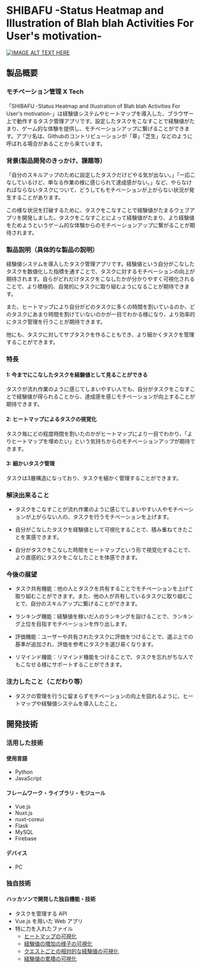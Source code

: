 # SHIBAFU -Status Heatmap and Illustration of Blah blah Activities For User's motivation-

[![IMAGE ALT TEXT HERE](https://jphacks.com/wp-content/uploads/2020/09/JPHACKS2020_ogp.jpg)](https://www.youtube.com/watch?v=G5rULR53uMk)

## 製品概要

### モチベーション管理 X Tech

「SHIBAFU -Status Heatmap and Illustration of Blah blah Activities For User's motivation-」は経験値システムやヒートマップを導入した、ブラウザー上で動作するタスク管理アプリです。設定したタスクをこなすことで経験値がたまり、ゲーム的な体験を提供し、モチベーションアップに繋げることができます。アプリ名は、Githubのコントリビューションが「草」「芝生」などのように呼ばれる場合があることから来ています。

### 背景(製品開発のきっかけ、課題等）

「自分のスキルアップのために設定したタスクだけどやる気が出ない。」「一応こなしているけど、単なる作業の様に感じられて達成感がない。」など、やらなければならないタスクについて、どうしてもモチベーションが上がらない状況が発生することがあります。

この様な状況を打破するために、タスクをこなすことで経験値がたまるウェブアプリを開発しました。タスクをこなすことによって経験値がたまり、より経験値をためようというゲーム的な体験からのモチベーションアップに繋がることが期待されます。

### 製品説明（具体的な製品の説明）

経験値システムを導入したタスク管理アプリです。経験値という自分がこなしたタスクを数値化した指標を通すことで、タスクに対するモチベーションの向上が期待されます。自らがどれだけタスクをこなしたかが分かりやすく可視化されることで、より積極的、自発的にタスクに取り組むようになることが期待できます。

また、ヒートマップにより自分がどのタスクに多くの時間を割いているのか、どのタスクにあまり時間を割けていないのかが一目でわかる様になり、より効率的にタスク管理を行うことが期待できます。

他にも、タスクに対してサブタスクを作ることもでき、より細かくタスクを管理することができます。

### 特長

#### 1: 今までにこなしたタスクを経験値として見ることができる

タスクが流れ作業のように感じてしまいやすい人でも、自分がタスクをこなすことで経験値が得られることから、達成感を感じモチベーションが向上することが期待できます。

#### 2: ヒートマップによるタスクの視覚化

タスク毎にどの程度時間を割いたのかがヒートマップにより一目でわかり、「よりヒートマップを埋めたい」という気持ちからのモチベーションアップが期待できます。

#### 3: 細かいタスク管理

タスクは3層構造になっており、タスクを細かく管理することができます。

### 解決出来ること

- タスクをこなすことが流れ作業のように感じてしまいやすい人やモチベーションが上がらない人の、タスクを行うモチベーションを上げます。

- 自分がこなしたタスクを経験値として可視化することで、積み重ねてきたことを実感できます。

- 自分がタスクをこなした時間をヒートマップという形で視覚化することで、より直感的にタスクをこなしたことを体感できます。

### 今後の展望

- タスク共有機能：他の人とタスクを共有することでモチベーションを上げて取り組むことができます。また、他の人が共有しているタスクに取り組むことで、自分のスキルアップに繋げることができます。

- ランキング機能：経験値を稼いだ人のランキングを設けることで、ランキング上位を目指すモチベーションを作り出します。

- 評価機能：ユーザーや共有されたタスクに評価をつけることで、選ぶ上での基準が追加され、評価を参考にタスクを選び易くなります。

- リマインド機能：リマインド機能をつけることで、タスクを忘れがちな人でもこなせる様にサポートすることができます。

### 注力したこと（こだわり等）

- タスクの管理を行うに留まらずモチベーションの向上を図れるように、ヒートマップや経験値システムを導入したこと。

## 開発技術

### 活用した技術

#### 使用言語

- Python
- JavaScript

#### フレームワーク・ライブラリ・モジュール

- Vue.js
- Nuxt.js
- nuxt-coreui
- Flask
- MySQL
- Firebase

#### デバイス

- PC

### 独自技術

#### ハッカソンで開発した独自機能・技術

- タスクを管理する API
- Vue.js を用いた Web アプリ
- 特に力を入れたファイル
    - [ヒートマップの可視化](https://github.com/jphacks/A_2001/blob/develop/frontend/app/components/status/ExperienceHeatMap.vue)
    - [経験値の増加の様子の可視化](https://github.com/jphacks/A_2001/blob/develop/frontend/app/components/status/ExperienceLineChart.vue)
    - [クエストごとの相対的な経験値の可視化](https://github.com/jphacks/A_2001/blob/develop/frontend/app/components/status/ExperiencePieChart.vue)
    - [経験値の累積の可視化](https://github.com/jphacks/A_2001/blob/develop/frontend/app/components/status/ExperienceRadarChart.vue)
